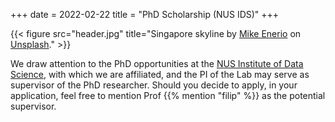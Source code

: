 +++
date = 2022-02-22
title = "PhD Scholarship (NUS IDS)"
+++

{{< figure src="header.jpg" title="Singapore skyline by [Mike Enerio](https://unsplash.com/@mikeenerio) on [Unsplash](https://unsplash.com/photos/CQhgno3yhv8)." >}}

We draw attention to the PhD opportunities at the [NUS Institute of Data Science](https://ids.nus.edu.sg), with which we are affiliated, and the PI of the Lab may serve as supervisor of the PhD researcher.
Should you decide to apply, in your application, feel free to mention Prof {{% mention "filip" %}} as the potential supervisor.